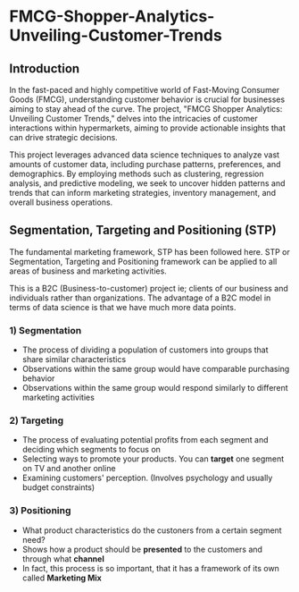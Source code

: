 # FMCG-Shopper-Analytics-Unveiling-Customer-Trends

## Introduction
In the fast-paced and highly competitive world of Fast-Moving Consumer Goods (FMCG), understanding customer behavior is crucial for businesses aiming to stay ahead of the curve. The project, "FMCG Shopper Analytics: Unveiling Customer Trends," delves into the intricacies of customer interactions within hypermarkets, aiming to provide actionable insights that can drive strategic decisions.

This project leverages advanced data science techniques to analyze vast amounts of customer data, including purchase patterns, preferences, and demographics. By employing methods such as clustering, regression analysis, and predictive modeling, we seek to uncover hidden patterns and trends that can inform marketing strategies, inventory management, and overall business operations.

## Segmentation, Targeting and Positioning (STP)
The fundamental marketing framework, STP has been followed here. STP or Segmentation, Targeting and Positioning framework can be applied to all areas of business and marketing activities.

This is a B2C (Business-to-customer) project ie; clients of our business and individuals rather than organizations. The advantage of a B2C model in terms of data science is that we have much more data points.

### 1) Segmentation
* The process of dividing a population of customers into groups that share similar characteristics
* Observations within the same group would have comparable purchasing behavior
* Observations within the same group would respond similarly to different marketing activities
### 2) Targeting
* The process of evaluating potential profits from each segment and deciding which segments to focus on
* Selecting ways to promote your products. You can **target** one segment on TV and another online
* Examining customers' perception. (Involves psychology and usually budget constraints)
### 3) Positioning
* What product characteristics do the custoners from a certain segment need?
* Shows how a product should be **presented** to the customers and through what **channel**
* In fact, this process is so important, that it has a framework of its own called **Marketing Mix**
